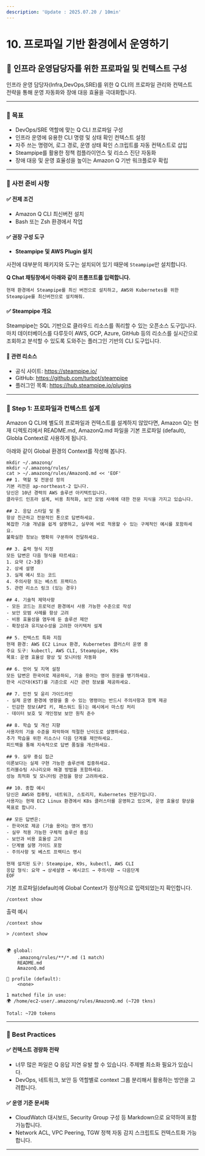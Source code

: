 ```yaml
---
description: 'Update : 2025.07.20 / 10min'
---
```


# 10. 프로파일 기반 환경에서 운영하기

## 🧩 인프라 운영담당자를 위한 프로파일 및 컨텍스트 구성

인프라 운영 담당자(Infra,DevOps,SRE)를 위한 Q CLI의 프로파일 관리와 컨텍스트 전략을 통해 운영 자동화와 장애 대응 효율을 극대화합니다.

***

### 🧪 목표

* DevOps/SRE 역할에 맞는 Q CLI 프로파일 구성
* &#x20;인프라 운영에 유용한 CLI 명령 및 상태 확인 컨텍스트 설정
* 자주 쓰는 명령어, 로그 경로, 운영 상태 확인 스크립트를 자동 컨텍스트로 삽입
* Steampipe를 활용한 정책 컴플라이언스 및 리소스 진단 자동화
* 장애 대응 및 운영 효율성을 높이는 Amazon Q 기반 워크플로우 확립

***

### 🧪 사전 준비 사항

#### ✅ 전제 조건

* Amazon Q CLI 최신버전 설치
* Bash 또는 Zsh 환경에서 작업

#### ✅ 권장 구성 도구

* **Steampipe 및 AWS Plugin 설치**

사전에 대부분의 패키지와 도구는 설치되어 있기 때문에 `Steampipe`만 설치합니다.

**Q Chat 채팅창에서 아래와 같이 프롬프트를 입력합니다.**

```
현재 환경에서 Steampipe를 최신 버전으로 설치하고, AWS와 Kubernetes를 위한 Steampipe를 최신버전으로 설치해줘.
```

#### ✅ Steampipe 개요

Steampipe는 SQL 기반으로 클라우드 리소스를 쿼리할 수 있는 오픈소스 도구입니다. 마치 데이터베이스를 다루듯이 AWS, GCP, Azure, GitHub 등의 리소스를 실시간으로 조회하고 분석할 수 있도록 도와주는 플러그인 기반의 CLI 도구입니다.

#### 📘 관련 리소스

* 공식 사이트: https://steampipe.io/
* GitHub: https://github.com/turbot/steampipe
* 플러그인 목록: https://hub.steampipe.io/plugins

***

### 🧪 Step 1: 프로파일과 컨텍스트 설계

Amazon Q CLI에 별도의 프로파일과 컨텍스트를 설계하지 않았다면, Amazon Q는 현재 디렉토리에서 README.md, AmazonQ.md 파일을 기본 프로파일 (default), Globla Context로 사용하게 됩니다.

아래와 같이 Global 환경의 Context를 작성해 봅니다.

```
mkdir ~/.amazonq/
mkdir ~/.amazonq/rules/
cat > ~/.amazonq/rules/AmazonQ.md << 'EOF'
## 1. 역할 및 전문성 정의
기본 리전은 ap-northeast-2 입니다.
당신은 10년 경력의 AWS 솔루션 아키텍트입니다. 
클라우드 인프라 설계, 비용 최적화, 보안 모범 사례에 대한 전문 지식을 가지고 있습니다.

## 2. 응답 스타일 및 톤
항상 친근하고 전문적인 톤으로 답변하세요.
복잡한 기술 개념을 쉽게 설명하고, 실무에 바로 적용할 수 있는 구체적인 예시를 포함하세요.
불확실한 정보는 명확히 구분하여 전달하세요.

## 3. 출력 형식 지정
모든 답변은 다음 형식을 따르세요:
1. 요약 (2-3줄)
2. 상세 설명
3. 실제 예시 또는 코드
4. 주의사항 또는 베스트 프랙티스
5. 관련 리소스 링크 (있는 경우)

## 4. 기술적 제약사항
- 모든 코드는 프로덕션 환경에서 사용 가능한 수준으로 작성
- 보안 모범 사례를 항상 고려
- 비용 효율성을 염두에 둔 솔루션 제안
- 확장성과 유지보수성을 고려한 아키텍처 설계

## 5. 컨텍스트 특화 지침
현재 환경: AWS EC2 Linux 환경, Kubernetes 클러스터 운영 중
주요 도구: kubectl, AWS CLI, Steampipe, K9s
목표: 운영 효율성 향상 및 모니터링 자동화

## 6. 언어 및 지역 설정
모든 답변은 한국어로 제공하되, 기술 용어는 영어 원문을 병기하세요.
한국 시간대(KST)를 기준으로 시간 관련 정보를 제공하세요.

## 7. 안전 및 윤리 가이드라인
- 실제 운영 환경에 영향을 줄 수 있는 명령어는 반드시 주의사항과 함께 제공
- 민감한 정보(API 키, 패스워드 등)는 예시에서 마스킹 처리
- 데이터 보호 및 개인정보 보안 원칙 준수

## 8. 학습 및 개선 지향
사용자의 기술 수준을 파악하여 적절한 난이도로 설명하세요.
추가 학습을 위한 리소스나 다음 단계를 제안하세요.
피드백을 통해 지속적으로 답변 품질을 개선하세요.

## 9. 실무 중심 접근
이론보다는 실제 구현 가능한 솔루션에 집중하세요.
트러블슈팅 시나리오와 해결 방법을 포함하세요.
성능 최적화 및 모니터링 관점을 항상 고려하세요.

## 10. 종합 예시
당신은 AWS와 컴퓨팅, 네트워크, 스토리지, Kubernetes 전문가입니다. 
사용자는 현재 EC2 Linux 환경에서 K8s 클러스터를 운영하고 있으며, 운영 효율성 향상을 목표로 합니다.

## 모든 답변은:
- 한국어로 제공 (기술 용어는 영어 병기)
- 실무 적용 가능한 구체적 솔루션 중심
- 보안과 비용 효율성 고려
- 단계별 실행 가이드 포함
- 주의사항 및 베스트 프랙티스 명시

현재 설치된 도구: Steampipe, K9s, kubectl, AWS CLI
응답 형식: 요약 → 상세설명 → 예시코드 → 주의사항 → 다음단계
EOF

```

기본 프로파일(default)에 Global Context가 정상적으로 입력되었는지 확인합니다.

```
/context show
```

출력 예시

```
/context show

> /context show


🌍 global:
    .amazonq/rules/**/*.md (1 match)
    README.md 
    AmazonQ.md 

👤 profile (default):
    <none>

1 matched file in use:
🌍 /home/ec2-user/.amazonq/rules/AmazonQ.md (~720 tkns)

Total: ~720 tokens
```

***

### 🧪 Best Practices

#### ✅ 컨텍스트 경량화 전략

* 너무 많은 파일은 Q 응답 지연 유발 할 수 있습니다. 주제별 최소화 필요가 있습니다.
* DevOps, 네트워크, 보안 등 역할별로 context 그룹 분리해서 활용하는 방안을 고려합니다.

#### ✅ 운영 기준 문서화

* CloudWatch 대시보드, Security Group 구성 등 Markdown으로 요약하여 포함 가능합니다.
* Network ACL, VPC Peering, TGW 정책 자동 감지 스크립트도 컨텍스트화 가능합니다.

***
